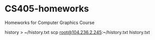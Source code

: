 # CS405-homeworks
Homeworks for Computer Graphics Course

history > ~/history.txt
scp root@104.236.2.245:~/history.txt history.txt
